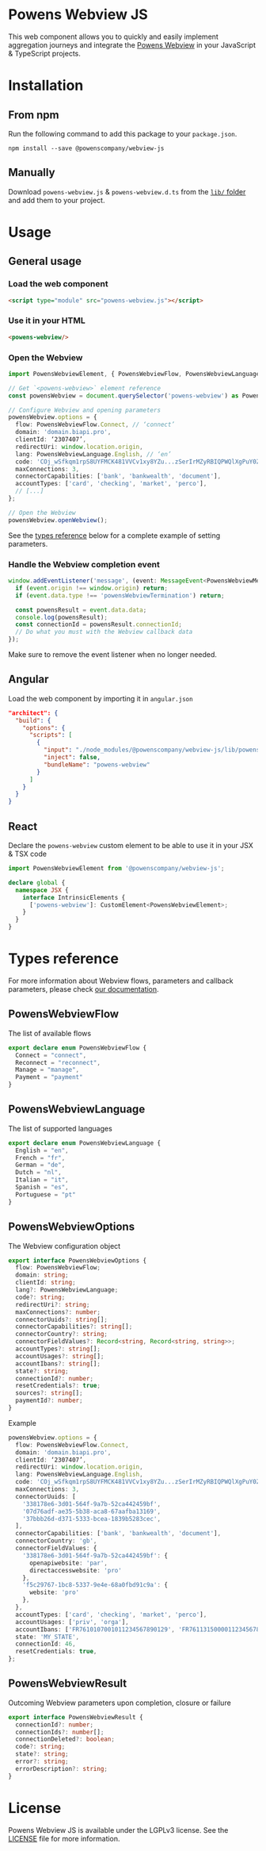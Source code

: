 # Powens Webview JS
This web component allows you to quickly and easily implement aggregation journeys and integrate the [Powens Webview](https://docs.powens.com/api-reference/overview/webview) in your JavaScript & TypeScript projects.

# Installation

## From npm
Run the following command to add this package to your `package.json`.
```
npm install --save @powenscompany/webview-js
```

## Manually
Download `powens-webview.js` & `powens-webview.d.ts` from the [`lib/` folder](https://github.com/powenscompany/powens-webview-js/tree/main/lib) and add them to your project.

# Usage

## General usage

### Load the web component
```html
<script type="module" src="powens-webview.js"></script>
```

### Use it in your HTML
```html
<powens-webview/>
```

### Open the Webview
```typescript
import PowensWebviewElement, { PowensWebviewFlow, PowensWebviewLanguage, PowensWebviewMessage } from '@powenscompany/webview-js';

// Get `<powens-webview>` element reference
const powensWebview = document.querySelector('powens-webview') as PowensWebviewElement;

// Configure Webview and opening parameters
powensWebview.options = {
  flow: PowensWebviewFlow.Connect, // ‘connect’
  domain: 'domain.biapi.pro',
  clientId: ‘2307407’,
  redirectUri: window.location.origin,
  lang: PowensWebviewLanguage.English, // ‘en’
  code: 'COj_wSfkqm1rpS8UYFMCK481VVCv1xy8YZu...zSerIrMZyRBIQPWQlXgPuY0Z/7F0Ig6Gvuw',
  maxConnections: 3,
  connectorCapabilities: ['bank', 'bankwealth', 'document'],
  accountTypes: ['card', 'checking', 'market', 'perco'],
  // [...]
};

// Open the Webview
powensWebview.openWebview();
```
See the [types reference](#powenswebviewoptions) below for a complete example of setting parameters.

### Handle the Webview completion event
```typescript
window.addEventListener('message', (event: MessageEvent<PowensWebviewMessage>) => {
  if (event.origin !== window.origin) return;
  if (event.data.type !== 'powensWebviewTermination') return;

  const powensResult = event.data.data;
  console.log(powensResult);
  const connectionId = powensResult.connectionId;
  // Do what you must with the Webview callback data
});
```
Make sure to remove the event listener when no longer needed.

## Angular
Load the web component by importing it in `angular.json`
```json
"architect": {
  "build": {
    "options": {
      "scripts": [
        {
          "input": "./node_modules/@powenscompany/webview-js/lib/powens-webview.js",
          "inject": false,
          "bundleName": "powens-webview"
        }
      ]
    }
  }
}
```

## React
Declare the `powens-webview` custom element to be able to use it in your JSX & TSX code
```typescript
import PowensWebviewElement from '@powenscompany/webview-js';

declare global {
  namespace JSX {
    interface IntrinsicElements {
      ['powens-webview']: CustomElement<PowensWebviewElement>;
    }
  }
}
```

# Types reference
For more information about Webview flows, parameters and callback parameters, please check [our documentation](https://docs.powens.com/api-reference/overview/webview#implementation-guidelines).

## PowensWebviewFlow
The list of available flows
```typescript
export declare enum PowensWebviewFlow {
  Connect = "connect",
  Reconnect = "reconnect",
  Manage = "manage",
  Payment = "payment"
}
```

## PowensWebviewLanguage
The list of supported languages
```typescript
export declare enum PowensWebviewLanguage {
  English = "en",
  French = "fr",
  German = "de",
  Dutch = "nl",
  Italian = "it",
  Spanish = "es",
  Portuguese = "pt"
}
```

## PowensWebviewOptions
The Webview configuration object
```typescript
export interface PowensWebviewOptions {
  flow: PowensWebviewFlow;
  domain: string;
  clientId: string;
  lang?: PowensWebviewLanguage;
  code?: string;
  redirectUri?: string;
  maxConnections?: number;
  connectorUuids?: string[];
  connectorCapabilities?: string[];
  connectorCountry?: string;
  connectorFieldValues?: Record<string, Record<string, string>>;
  accountTypes?: string[];
  accountUsages?: string[];
  accountIbans?: string[];
  state?: string;
  connectionId?: number;
  resetCredentials?: true;
  sources?: string[];
  paymentId?: number;
}
```
Example
```typescript
powensWebview.options = {
  flow: PowensWebviewFlow.Connect,
  domain: 'domain.biapi.pro',
  clientId: ‘2307407’,
  redirectUri: window.location.origin,
  lang: PowensWebviewLanguage.English,
  code: 'COj_wSfkqm1rpS8UYFMCK481VVCv1xy8YZu...zSerIrMZyRBIQPWQlXgPuY0Z/7F0Ig6Gvuw',
  maxConnections: 3,
  connectorUuids: [
    '338178e6-3d01-564f-9a7b-52ca442459bf',
    '07d76adf-ae35-5b38-aca8-67aafba13169',
    '37bbb26d-d371-5333-bcea-1839b5283cec',
  ],
  connectorCapabilities: ['bank', 'bankwealth', 'document'],
  connectorCountry: 'gb',
  connectorFieldValues: {
    '338178e6-3d01-564f-9a7b-52ca442459bf': {
      openapiwebsite: 'par',
      directaccesswebsite: 'pro'
    },
    'f5c29767-1bc8-5337-9e4e-68a0fbd91c9a': {
      website: 'pro'
    },
  },
  accountTypes: ['card', 'checking', 'market', 'perco'],
  accountUsages: ['priv', 'orga'],
  accountIbans: ['FR7610107001011234567890129', 'FR7611315000011234567890138'],
  state: 'MY_STATE',
  connectionId: 46,
  resetCredentials: true,
};
```

## PowensWebviewResult
Outcoming Webview parameters upon completion, closure or failure
```typescript
export interface PowensWebviewResult {
  connectionId?: number;
  connectionIds?: number[];
  connectionDeleted?: boolean;
  code?: string;
  state?: string;
  error?: string;
  errorDescription?: string;
}
```

# License
Powens Webview JS is available under the LGPLv3 license. See the [LICENSE](https://github.com/powenscompany/powens-webview-js/blob/main/LICENSE) file for more information.